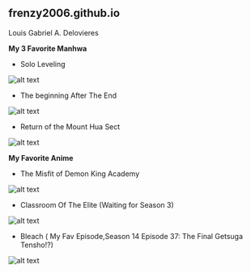 ## frenzy2006.github.io
Louis Gabriel A. Delovieres



**My 3 Favorite Manhwa**

- Solo Leveling

![alt text](https://kbimages1-a.akamaihd.net/2c51ebd3-5134-41fc-8a1d-1bc83610fd55/353/569/90/False/solo-leveling-vol-3-comic.jpg)

- The beginning After The End

![alt text](https://d30womf5coomej.cloudfront.net/sa/69/3b1124c5-f877-4e3b-9e24-0ad3932c7922_z.jpg)

- Return of the Mount Hua Sect

![alt text](https://skydemonorder.nyc3.cdn.digitaloceanspaces.com/covers/eag0RfACnP1VjmY72o1X6mXjkQylcGF0AWlCTrDO.png)

**My Favorite Anime**

- The Misfit of Demon King Academy

![alt text](https://upload.wikimedia.org/wikipedia/en/thumb/7/76/The_Misfit_of_Demon_King_Academy_light_novel_volume_1_cover.jpg/220px-The_Misfit_of_Demon_King_Academy_light_novel_volume_1_cover.jpg)

- Classroom Of The Elite (Waiting for Season 3)

![alt text]()

- Bleach ( My Fav Episode,Season 14 Episode 37: The Final Getsuga Tensho!?)

![alt text](https://upload.wikimedia.org/wikipedia/en/thumb/7/72/Bleachanime.png/220px-Bleachanime.png)
